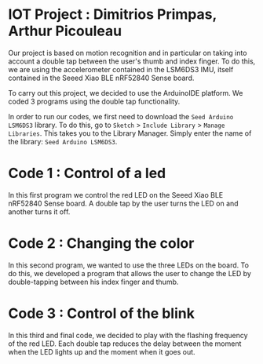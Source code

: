# IOT Project : Dimitrios Primpas, Arthur Picouleau

Our project is based on motion recognition and in particular on taking into account a double tap between the user's thumb and index finger. To do this, we are using the accelerometer contained in the LSM6DS3 IMU, itself contained in the Seeed Xiao BLE nRF52840 Sense board.

To carry out this project, we decided to use the ArduinoIDE platform.
We coded 3 programs using the double tap functionality.

In order to run our codes, we first need to download the ```Seed Arduino LSM6DS3``` library.
To do this, go to ```Sketch``` > ```Include Library``` > ```Manage Libraries```.
This takes you to the Library Manager. Simply enter the name of the library: ```Seed Arduino LSM6DS3```.

# Code 1 : Control of a led

In this first program we control the red LED on the Seeed Xiao BLE nRF52840 Sense board. A double tap by the user turns the LED on and another turns it off.

# Code 2 : Changing the color

In this second program, we wanted to use the three LEDs on the board. To do this, we developed a program that allows the user to change the LED by double-tapping between his index finger and thumb.

# Code 3 : Control of the blink 

In this third and final code, we decided to play with the flashing frequency of the red LED. Each double tap reduces the delay between the moment when the LED lights up and the moment when it goes out.

